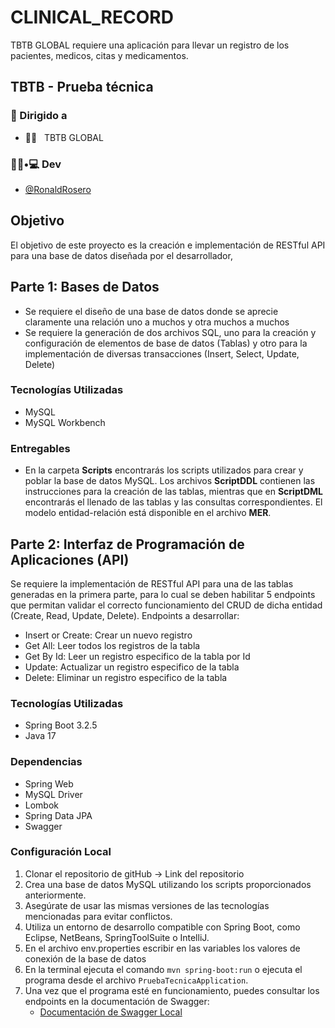 # CLINICAL_RECORD
TBTB GLOBAL requiere una aplicación para llevar un registro de los pacientes, medicos, citas y medicamentos.

<h2>TBTB - Prueba técnica</h2>


<h3> 🚀 Dirigido a </h3>

- 👨‍💻 &nbsp; TBTB GLOBAL



<h3> 👨🏻•💻 Dev </h3>

-  [@RonaldRosero](https://github.com/RonaldRosero)

## Objetivo

El objetivo de este proyecto es la creación e implementación de RESTful API para una base de datos diseñada por el desarrollador,


## Parte 1: Bases de Datos
- Se requiere el diseño de una base de datos donde se aprecie claramente una relación uno a muchos y otra
muchos a muchos
- Se requiere la generación de dos archivos SQL, uno para la creación y configuración de elementos de base de datos (Tablas) y otro para la implementación
de diversas transacciones (Insert, Select, Update, Delete)
### Tecnologías Utilizadas
- MySQL
- MySQL Workbench
### Entregables
- En la carpeta **Scripts** encontrarás los scripts utilizados para crear y poblar la base de datos MySQL. Los archivos **ScriptDDL** contienen las instrucciones para la creación de las tablas, mientras que en **ScriptDML** encontrarás el llenado de las tablas y las consultas correspondientes. El modelo entidad-relación está disponible en el archivo **MER**.


## Parte 2: Interfaz de Programación de Aplicaciones (API)

Se requiere la implementación de RESTful API para una de las tablas generadas en
la primera parte, para lo cual se deben habilitar 5 endpoints que permitan validar el correcto
funcionamiento del CRUD de dicha entidad (Create, Read, Update, Delete). Endpoints a desarrollar:

- Insert or Create: Crear un nuevo registro
- Get All: Leer todos los registros de la tabla
- Get By Id: Leer un registro especifico de la tabla por Id
- Update: Actualizar un registro especifico de la tabla
- Delete: Eliminar un registro especifico de la tabla

### Tecnologías Utilizadas
- Spring Boot 3.2.5
- Java 17

### Dependencias
- Spring Web
- MySQL Driver
- Lombok
- Spring Data JPA
- Swagger

### Configuración Local
1. Clonar el repositorio de gitHub -> Link del repositorio
2. Crea una base de datos MySQL utilizando los scripts proporcionados anteriormente.
3. Asegúrate de usar las mismas versiones de las tecnologías mencionadas para evitar conflictos.
4. Utiliza un entorno de desarrollo compatible con Spring Boot, como Eclipse, NetBeans, SpringToolSuite o IntelliJ.
5. En el archivo env.properties escribir en las variables los valores de conexión de la base de datos
6. En la terminal ejecuta el comando  `mvn spring-boot:run` o ejecuta el programa desde el archivo `PruebaTecnicaApplication`.
7. Una vez que el programa esté en funcionamiento, puedes consultar los endpoints en la documentación de Swagger:
    - [Documentación de Swagger Local](http://localhost:8080/swagger-ui/swagger-ui/index.html)




